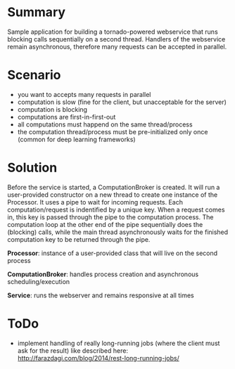 # Summary
Sample application for building a tornado-powered webservice that runs blocking calls sequentially on a second thread. Handlers of the webservice remain asynchronous, therefore many requests can be accepted in parallel.

# Scenario
+ you want to accepts many requests in parallel
+ computation is slow (fine for the client, but unacceptable for the server)
+ computation is blocking
+ computations are first-in-first-out
+ all computations must happend on the same thread/process
+ the computation thread/process must be pre-initialized only once (common for deep learning frameworks)

# Solution
Before the service is started, a ComputationBroker is created. It will run a user-provided constructor on a new thread to create one instance of the Processor. It uses a pipe to wait for incoming requests.
Each computation/request is indentified by a unique key. When a request comes in, this key is passed through the pipe to the computation process. The computation loop at the other end of the pipe sequentially does the (blocking) calls, while the main thread asynchronously waits for the finished computation key to be returned through the pipe.

**Processor**: instance of a user-provided class that will live on the second process

**ComputationBroker**: handles process creation and asynchronous scheduling/execution

**Service**: runs the webserver and remains responsive at all times

# ToDo
+ implement handling of really long-running jobs (where the client must ask for the result) like described here: http://farazdagi.com/blog/2014/rest-long-running-jobs/